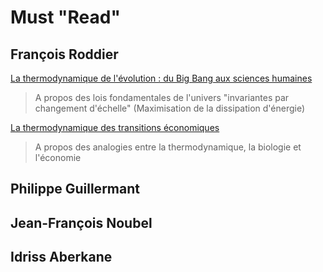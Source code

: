 # Must "Read"

## François Roddier

<a href="https://www.youtube.com/watch?v=6lNz5vmKEFA">La thermodynamique de l'évolution : du Big Bang aux sciences humaines</a>   
> A propos des lois fondamentales de l'univers "invariantes par changement d'échelle" (Maximisation de la dissipation d'énergie)

<a href="https://www.youtube.com/watch?v=5-qap1cQhGA">La thermodynamique des transitions économiques</a>
> A propos des analogies entre la thermodynamique, la biologie et l'économie


## Philippe Guillermant


## Jean-François Noubel


## Idriss Aberkane

